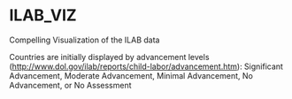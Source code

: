 # ILAB_VIZ
Compelling Visualization of the ILAB data

Countries are initially displayed by advancement levels (http://www.dol.gov/ilab/reports/child-labor/advancement.htm): Significant Advancement, Moderate Advancement, Minimal Advancement, No Advancement, or No Assessment
